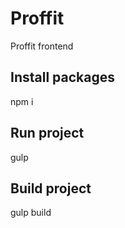 # Proffit

Proffit frontend

## Install packages
npm i

## Run project
gulp

## Build project
gulp build
